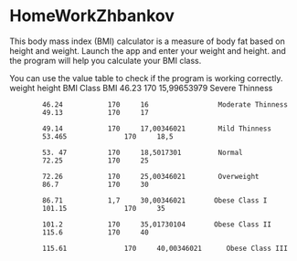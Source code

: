 # HomeWorkZhbankov
This body mass index (BMI) calculator is a measure of body fat based on height and weight.
Launch the app and enter your weight and height. and the program will help you calculate your BMI class.

You can use the value table to check if the program is working correctly.
            weight            height    BMI                Class BMI
          	46.23               170     15,99653979        Severe Thinness
     
            46.24	        170     16                 Moderate Thinness
            49.13	        170     17     
             
            49.14	        170     17,00346021        Mild Thinness
            53.465              170     18,5     
             
            53. 47	        170     18,5017301         Normal
            72.25	        170     25     
             
            72.26	        170     25,00346021        Overweight
            86.7	        170     30     
             
            86.71	        1,7	    30,00346021       Obese Class I
            101.15              170     35     
             
            101.2	        170     35,01730104       Obese Class II
            115.6	        170     40     
             
            115.61              170	    40,00346021      Obese Class III
